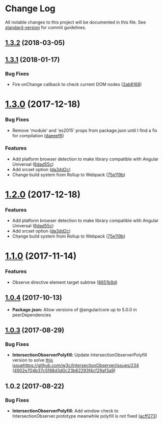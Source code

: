 # Change Log

All notable changes to this project will be documented in this file. See [standard-version](https://github.com/conventional-changelog/standard-version) for commit guidelines.

<a name="1.3.2"></a>
## [1.3.2](https://github.com/jesusbotella/ngx-lazy-load-images/compare/v1.3.1...v1.3.2) (2018-03-05)



<a name="1.3.1"></a>
## [1.3.1](https://github.com/jesusbotella/ngx-lazy-load-images/compare/v1.3.0...v1.3.1) (2018-01-17)


### Bug Fixes

* Fire onChange callback to check current DOM nodes ([2ab8168](https://github.com/jesusbotella/ngx-lazy-load-images/commit/2ab8168))



<a name="1.3.0"></a>
# [1.3.0](https://github.com/jesusbotella/ngx-lazy-load-images/compare/v1.1.0...v1.3.0) (2017-12-18)


### Bug Fixes

* Remove 'module' and 'es2015' props from package.json until I find a fix for compilation ([daeeef6](https://github.com/jesusbotella/ngx-lazy-load-images/commit/daeeef6))


### Features

* Add platform browser detection to make library compatible with Angular Universal ([6dad55c](https://github.com/jesusbotella/ngx-lazy-load-images/commit/6dad55c))
* Add srcset option ([da3dd2c](https://github.com/jesusbotella/ngx-lazy-load-images/commit/da3dd2c))
* Change build system from Rollup to Webpack ([75e119b](https://github.com/jesusbotella/ngx-lazy-load-images/commit/75e119b))



<a name="1.2.0"></a>
# [1.2.0](https://github.com/jesusbotella/ngx-lazy-load-images/compare/v1.1.0...v1.2.0) (2017-12-18)


### Features

* Add platform browser detection to make library compatible with Angular Universal ([6dad55c](https://github.com/jesusbotella/ngx-lazy-load-images/commit/6dad55c))
* Add srcset option ([da3dd2c](https://github.com/jesusbotella/ngx-lazy-load-images/commit/da3dd2c))
* Change build system from Rollup to Webpack ([75e119b](https://github.com/jesusbotella/ngx-lazy-load-images/commit/75e119b))



<a name="1.1.0"></a>
# [1.1.0](https://github.com/jesusbotella/ngx-lazy-load-images/compare/v1.0.4...v1.1.0) (2017-11-14)


### Features

* Observe directive element target subtree ([8651b9d](https://github.com/jesusbotella/ngx-lazy-load-images/commit/8651b9d))



<a name="1.0.4"></a>
## [1.0.4](https://github.com/jesusbotella/ngx-lazy-load-images/compare/1.0.3...1.0.4) (2017-10-13)

* **Package.json:** Allow versions of @angular/core up to 5.0.0 in peerDependencies

<a name="1.0.3"></a>
## [1.0.3](https://github.com/jesusbotella/ngx-lazy-load-images/compare/1.0.2...1.0.3) (2017-08-29)

### Bug Fixes

* **IntersectionObserverPolyfill:** Update IntersectionObserverPolyfill version to solve [this issue]()https://github.com/w3c/IntersectionObserver/issues/234 ([4902e704b37c5f88d3d0c23b62293f4cf29af3a9](https://github.com/jesusbotella/ngx-lazy-load-images/commit/4902e704b37c5f88d3d0c23b62293f4cf29af3a9))



<a name="1.0.2"></a>
## 1.0.2 (2017-08-22)


### Bug Fixes

* **IntersectionObserverPolyfill:** Add window check to IntersectionObserver.prototype meanwhile polyfill is not fixed ([acff273](https://github.com/jesusbotella/ngx-lazy-load-images/commit/acff273))
